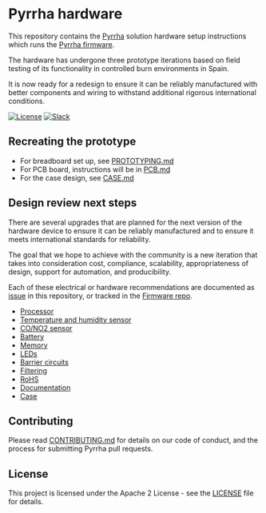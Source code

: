 # Pyrrha hardware

This repository contains the [Pyrrha](https://github.com/Pyrrha-Platform/Pyrrha) solution hardware setup instructions which runs the [Pyrrha firmware](https://github.com/Pyrrha-Platform/Pyrrha-Firmware).

The hardware has undergone three prototype iterations based on field testing of its functionality in controlled burn environments in Spain.

It is now ready for a redesign to ensure it can be reliably manufactured with better components and wiring to withstand additional rigorous international conditions.

[![License](https://img.shields.io/badge/License-Apache2-blue.svg)](https://www.apache.org/licenses/LICENSE-2.0) [![Slack](https://img.shields.io/static/v1?label=Slack&message=%23prometeo-pyrrha&color=blue)](https://callforcode.org/slack)

## Recreating the prototype

- For breadboard set up, see [PROTOTYPING.md](PROTOTYPING.md)
- For PCB board, instructions will be in [PCB.md](PCB.md)
- For the case design, see [CASE.md](CASE.md)

## Design review next steps

There are several upgrades that are planned for the next version of the hardware device to ensure it can be reliably manufactured and to ensure it meets international standards for reliability.

The goal that we hope to achieve with the community is a new iteration that takes into consideration cost, compliance, scalability, appropriateness of design, support for automation, and producibility.

Each of these electrical or hardware recommendations are documented as [issue](https://github.com/Pyrrha-Platform/Pyrrha-Hardware/issues) in this repository, or tracked in the [Firmware repo](https://github.com/Pyrrha-Platform/Pyrrha-Firmware).

- [Processor](https://github.com/Pyrrha-Platform/Pyrrha-Hardware/issues/3)
- [Temperature and humidity sensor](https://github.com/Pyrrha-Platform/Pyrrha-Hardware/issues/4)
- [CO/NO2 sensor](https://github.com/Pyrrha-Platform/Pyrrha-Hardware/issues/5)
- [Battery](https://github.com/Pyrrha-Platform/Pyrrha-Hardware/issues/6)
- [Memory](https://github.com/Pyrrha-Platform/Pyrrha-Hardware/issues/7)
- [LEDs](https://github.com/Pyrrha-Platform/Pyrrha-Hardware/issues/8)
- [Barrier circuits](https://github.com/Pyrrha-Platform/Pyrrha-Hardware/issues/9)
- [Filtering](https://github.com/Pyrrha-Platform/Pyrrha-Hardware/issues/10)
- [RoHS](https://github.com/Pyrrha-Platform/Pyrrha-Hardware/issues/11)
- [Documentation](https://github.com/Pyrrha-Platform/Pyrrha-Hardware/issues/12)
- [Case](https://github.com/Pyrrha-Platform/Pyrrha-Hardware/issues/2)

## Contributing

Please read [CONTRIBUTING.md](CONTRIBUTING.md) for details on our code of conduct, and the process for submitting Pyrrha pull requests.

## License

This project is licensed under the Apache 2 License - see the [LICENSE](LICENSE) file for details.
